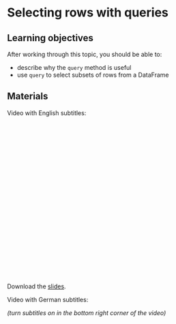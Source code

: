 # Selecting rows with queries

## Learning objectives

After working through this topic, you should be able to:

- describe why the `query` method is useful
- use `query` to select subsets of rows from a DataFrame

## Materials

Video with English subtitles:

<iframe
  src=""
  width="640"
  height="360"
  frameborder="0"
  allowfullscreen
></iframe>

Download the [slides](pandas_basics-groupby.pdf).

Video with German subtitles:

*(turn subtitles on in the bottom right corner of the video)*

<iframe
  src=""
  width="640"
  height="360"
  frameborder="0"
  allowfullscreen
></iframe>
